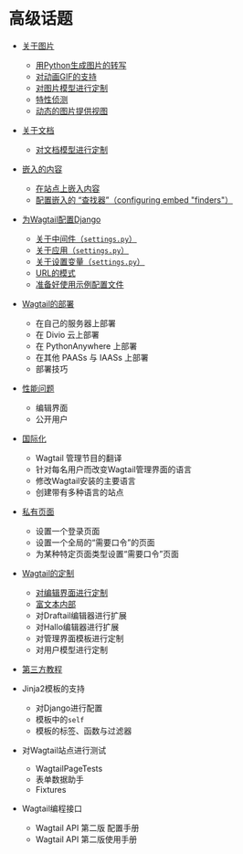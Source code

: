 # 高级话题

+ [关于图片](images/index.md)

    - [用Python生成图片的转写](images/renditions.md)
    - [对动画GIF的支持](images/animated_gifs.md)
    - [对图片模型进行定制](images/custom_image_model.md)
    - [特性侦测](images/feature_detection.md)
    - [动态的图片提供视图](images/image_serve_view.md)


+ [关于文档](documents/index.md)

    - [对文档模型进行定制](documents/custom_document_model.md)


+ [嵌入的内容](embeds.md)

    - [在站点上嵌入内容](embeds.md#embedding-content-on-your-site)
    - [配置嵌入的 “查找器”（configuring embed "finders"）](embeds.md#configuring-embed-finders)


+ [为Wagtail配置Django](settings.md)

    - [关于中间件（`settings.py`）](settings.md#middleware)
    - [关于应用（`settings.py`）](settings.md#apps)
    - [关于设置变量（`settings.py`）](settings.md#settings-variables)
    - [URL的模式](settings.md#url-patterns)
    - [准备好使用示例配置文件](settings.md#complete-example-config)


+ [Wagtail的部署](deploying.md)

    - 在自己的服务器上部署
    - 在 Divio 云上部署
    - 在 PythonAnywhere 上部署
    - 在其他 PAASs 与 IAASs 上部署
    - 部署技巧


+ [性能问题](performance.md)

    - 编辑界面
    - 公开用户


+ [国际化](i18n/index.md)

    - Wagtail 管理节目的翻译
    - 针对每名用户而改变Wagtail管理界面的语言
    - 修改Wagtail安装的主要语言
    - 创建带有多种语言的站点


+ [私有页面](privacy.md)

    - 设置一个登录页面
    - 设置一个全局的“需要口令”的页面
    - 为某种特定页面类型设置“需要口令”页面


+ [Wagtail的定制](customisation/index.md)
    
    - [对编辑界面进行定制](customisation/page_editing_interface.md)
    - [富文本内部](customisation/rich_text_internals.md)
    - 对Draftail编辑器进行扩展
    - 对Hallo编辑器进行扩展
    - 对管理界面模板进行定制
    - 对用户模型进行定制


+ [第三方教程](third_party_tutorials.md)


+ Jinja2模板的支持

    - 对Django进行配置
    - 模板中的`self`
    - 模板的标签、函数与过滤器


+ 对Wagtail站点进行测试

    - WagtailPageTests
    - 表单数据助手
    - Fixtures


+ Wagtail编程接口

    - Wagtail API 第二版 配置手册
    - Wagtail API 第二版使用手册
